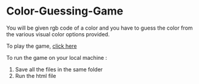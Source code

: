 # Color-Guessing-Game
You will be given rgb code of a color and you have to guess the color from the various visual color options provided.

To play the game, <a href="https://dhruv101.github.io/Color-Guessing-Game/">click here</a>

To run the game on your local machine :
1. Save all the files in the same folder
2. Run the html file
